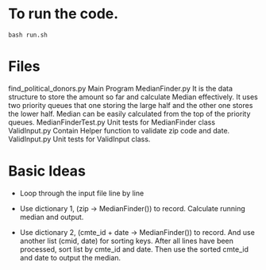 # To run the code.

```
bash run.sh
```

# Files

find_political_donors.py    Main Program
MedianFinder.py             It is the data structure to store the amount so far and calculate Median effectively. It uses two                             priority queues that one storing the large half and the other one stores the lower half. Median                               can be easily calculated from the top of the priority queues. 
MedianFinderTest.py         Unit tests for MedianFinder class
ValidInput.py               Contain Helper function to validate zip code and date.
ValidInput.py               Unit tests for ValidInput class.

# Basic Ideas

* Loop through the input file line by line

* Use dictionary 1, (zip -> MedianFinder()) to record. Calculate running median and output.

* Use dictionary 2, (cmte_id + date -> MedianFinder()) to record. And use another list (cmid, date) for sorting keys. After all lines have been processed, sort list by cmte_id and date. Then use the sorted cmte_id and date to output the median.
